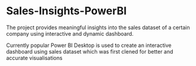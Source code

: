 # Sales-Insights-PowerBI
The project provides meaningful insights into the sales dataset of a certain company using interactive and dynamic dashboard.

Currently popular Power BI Desktop is used to create an interactive dashboard using sales dataset which was first clened for better and accurate visualisations
